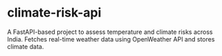 # climate-risk-api
A FastAPI-based project to assess temperature and climate risks across India.  Fetches real-time weather data using OpenWeather API and stores climate data.
